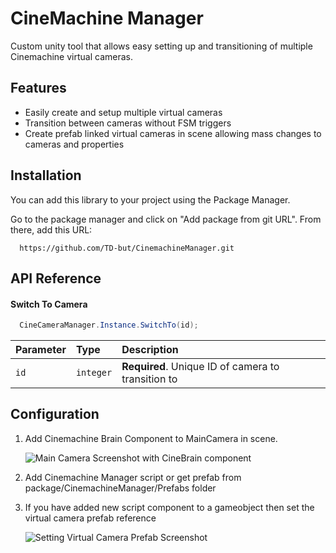 
# CineMachine Manager

Custom unity tool that allows easy setting up and transitioning of multiple Cinemachine virtual cameras.


## Features

- Easily create and setup multiple virtual cameras
- Transition between cameras without FSM triggers 
- Create prefab linked virtual cameras in scene allowing mass changes to cameras and properties



## Installation

You can add this library to your project using the Package Manager.

Go to the package manager and click on "Add package from git URL".
From there, add this URL:

```
  https://github.com/TD-but/CinemachineManager.git
```
    
## API Reference

#### Switch To Camera

```c#
  CineCameraManager.Instance.SwitchTo(id);
```

| Parameter | Type     | Description                |
| :-------- | :------- | :------------------------- |
| `id` | `integer` | **Required**. Unique ID of camera to transition to |



## Configuration
1. Add Cinemachine Brain Component to MainCamera in scene.

    ![Main Camera Screenshot with CineBrain component](https://i.postimg.cc/3wrtXV8v/Main-Camera-Screenshot.png)

2. Add Cinemachine Manager script or get prefab from package/CinemachineManager/Prefabs folder
3. If you have added new script component to a gameobject then set the virtual camera prefab reference

    ![Setting Virtual Camera Prefab Screenshot](https://i.postimg.cc/G3vS1k59/Setting-Virtual-Camera-Screenshot.png)
